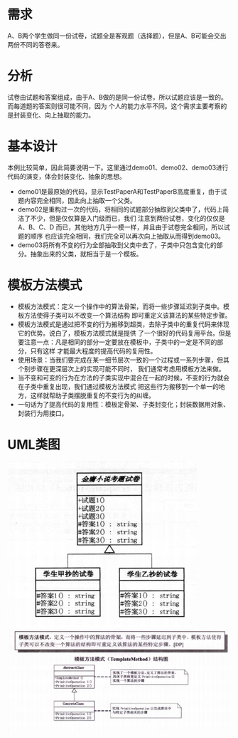 # 需求
A、B两个学生做同一份试卷，试题全是客观题（选择题），但是A、B可能会交出两份不同的答卷来。

# 分析
试卷由试题和答案组成，由于A、B做的是同一份试卷，所以试题应该是一致的。而每道题的答案则很可能不同，因为
个人的能力水平不同。这个需求主要考察的是封装变化、向上抽取的能力。

# 基本设计
本例比较简单，因此简要说明一下。这里通过demo01、demo02、demo03进行代码的演变，体会封装变化、抽象的思想。
+ demo01是最原始的代码，显示TestPaperA和TestPaperB高度重复，由于试题内容完全相同，因此向上抽取一个父类。
+ demo02是重构过一次的代码，将相同的试题部分抽取到父类中了，代码上简洁了不少，但是仅仅算是入门级而已，我们
  注意到两份试卷，变化的仅仅是A、B、C、D 而已，其他地方几乎一模一样，并且由于试卷完全相同，所以试题的顺序
  也应该完全相同，我们完全可以再次向上抽取从而得到demo03。
+ demo03将所有不变的行为全部抽取到父类中去了，子类中只包含变化的部分。抽象出来的父类，就相当于是一个模板。  

# 模板方法模式
+ 模板方法模式：定义一个操作中的算法骨架，而将一些步骤延迟到子类中。模板方法使得子类可以不改变一个算法结构
  即可重定义该算法的某些特定步骤。
+ 模板方法模式是通过把不变的行为搬移到超类，去除子类中的重复代码来体现它的优势。说白了，模板方法模式就是提供
  了一个很好的代码复用平台。但是要注意一点：凡是相同的部分一定要放在模板中，子类中的一定是不同的部分，只有这样
  才能最大程度的提高代码的复用性。
+ 使用场景：当我们要完成在某一细节层次一致的一个过程或一系列步骤，但其个别步骤在更深层次上的实现可能不同时，
  我们通常考虑用模板方法来做。
+ 当不变和可变的行为在方法的子类实现中混合在一起的时候，不变的行为就会在子类中重复出现，我们通过模板方法模式
  把这些行为搬移到一个单一的地方，这样就帮助子类摆脱重复的不变行为的纠缠。
+ 一句话为了提高代码的复用性：模板定骨架、子类封变化；封装数据用对象、封装行为用接口。 		
 	
 	
# UML类图
![模板方法](模板方法模式.jpg)
![模板方法](模板方法模式2.jpg)